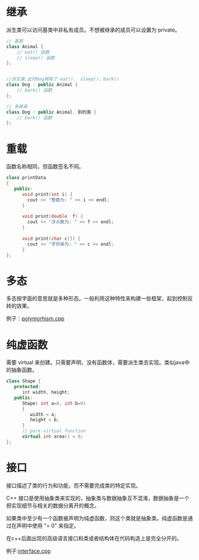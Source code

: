 # 继承

派生类可以访问基类中非私有成员。不想被继承的成员可以设置为 private。

```c++
// 基类
class Animal {
    // eat() 函数
    // sleep() 函数
};


//派生类,此时Dog拥有了 eat()， sleep()，bark()
class Dog : public Animal {
    // bark() 函数
};

// 多继承
class Dog : public Animal, 别的类 {
    // bark() 函数
};
```

# 重载
函数名称相同，但函数签名不同。
```C++
class printData
{
   public:
      void print(int i) {
        cout << "整数为: " << i << endl;
      }
 
      void print(double  f) {
        cout << "浮点数为: " << f << endl;
      }
 
      void print(char c[]) {
        cout << "字符串为: " << c << endl;
      }
};
```
# 多态

多态按字面的意思就是多种形态。一般利用这种特性来构建一些框架，起到控制反转的效果。

例子：[polymorhism.cpp](./polymorphism.cpp)

# 纯虚函数

需要 virtual 来创建。只需要声明，没有函数体，需要派生类去实现。类似java中的抽象函数。

```c++
class Shape {
   protected:
      int width, height;
   public:
      Shape( int a=0, int b=0)
      {
         width = a;
         height = b;
      }
      // pure virtual function
      virtual int area() = 0;
};
```
# 接口
接口描述了类的行为和功能，而不需要完成类的特定实现。

C++ 接口是使用抽象类来实现的，抽象类与数据抽象互不混淆，数据抽象是一个把实现细节与相关的数据分离开的概念。

如果类中至少有一个函数被声明为纯虚函数，则这个类就是抽象类。纯虚函数是通过在声明中使用 "= 0" 来指定。

在c++后面出现的高级语言接口和类或者结构体在代码构造上是完全分开的。


例子:[interface.cpp](interface.cpp)


